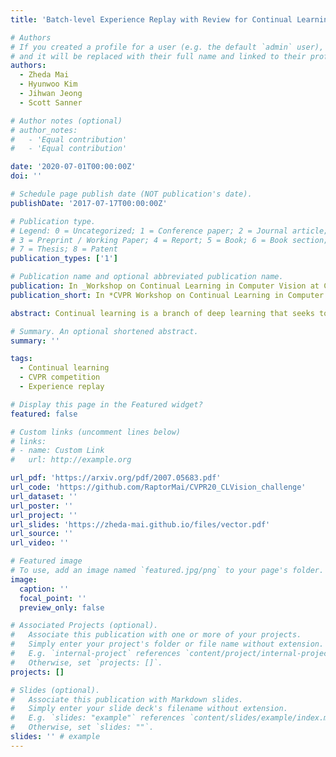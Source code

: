 ```yaml
---
title: 'Batch-level Experience Replay with Review for Continual Learning'

# Authors
# If you created a profile for a user (e.g. the default `admin` user), write the username (folder name) here
# and it will be replaced with their full name and linked to their profile.
authors:
  - Zheda Mai
  - Hyunwoo Kim
  - Jihwan Jeong
  - Scott Sanner

# Author notes (optional)
# author_notes:
#   - 'Equal contribution'
#   - 'Equal contribution'

date: '2020-07-01T00:00:00Z'
doi: ''

# Schedule page publish date (NOT publication's date).
publishDate: '2017-07-17T00:00:00Z'

# Publication type.
# Legend: 0 = Uncategorized; 1 = Conference paper; 2 = Journal article;
# 3 = Preprint / Working Paper; 4 = Report; 5 = Book; 6 = Book section;
# 7 = Thesis; 8 = Patent
publication_types: ['1']

# Publication name and optional abbreviated publication name.
publication: In _Workshop on Continual Learning in Computer Vision at Conference on Computer Vision and Pattern Recognition (CVPR), 2020_
publication_short: In *CVPR Workshop on Continual Learning in Computer Vision*

abstract: Continual learning is a branch of deep learning that seeks to strike a balance between learning stability and plasticity. The CVPR 2020 CLVision Continual Learning for Computer Vision challenge is dedicated to evaluating and advancing the current state-of-the-art continual learning methods using the CORe50 dataset with three different continual learning scenarios. This paper presents our approach, called Batch-level Experience Replay with Review, to this challenge. Our team achieved the 1’st place in all three scenarios out of 79 participated teams 1. The codebase of our implementation is publicly available at https://github.com/RaptorMai/CVPR20_CLVision_challenge.

# Summary. An optional shortened abstract.
summary: ''

tags:
  - Continual learning
  - CVPR competition
  - Experience replay

# Display this page in the Featured widget?
featured: false

# Custom links (uncomment lines below)
# links:
# - name: Custom Link
#   url: http://example.org

url_pdf: 'https://arxiv.org/pdf/2007.05683.pdf'
url_code: 'https://github.com/RaptorMai/CVPR20_CLVision_challenge'
url_dataset: ''
url_poster: ''
url_project: ''
url_slides: 'https://zheda-mai.github.io/files/vector.pdf'
url_source: ''
url_video: ''

# Featured image
# To use, add an image named `featured.jpg/png` to your page's folder.
image:
  caption: ''
  focal_point: ''
  preview_only: false

# Associated Projects (optional).
#   Associate this publication with one or more of your projects.
#   Simply enter your project's folder or file name without extension.
#   E.g. `internal-project` references `content/project/internal-project/index.md`.
#   Otherwise, set `projects: []`.
projects: []

# Slides (optional).
#   Associate this publication with Markdown slides.
#   Simply enter your slide deck's filename without extension.
#   E.g. `slides: "example"` references `content/slides/example/index.md`.
#   Otherwise, set `slides: ""`.
slides: '' # example
---
```


<!-- {{% callout note %}}
Click the _Cite_ button above to demo the feature to enable visitors to import publication metadata into their reference management software.
{{% /callout %}}

{{% callout note %}}
Create your slides in Markdown - click the _Slides_ button to check out the example.
{{% /callout %}}

Supplementary notes can be added here, including [code, math, and images](https://wowchemy.com/docs/writing-markdown-latex/). -->
